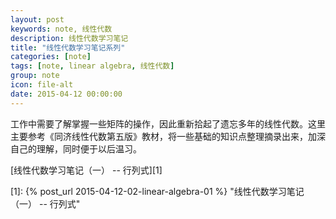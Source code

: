 ```yaml
---
layout: post
keywords: note, 线性代数
description: 线性代数学习笔记
title: "线性代数学习笔记系列"
categories: [note]
tags: [note, linear algebra, 线性代数]
group: note
icon: file-alt
date: 2015-04-12 00:00:00
---
```


工作中需要了解掌握一些矩阵的操作，因此重新拾起了遗忘多年的线性代数。这里主要参考《同济线性代数第五版》教材，将一些基础的知识点整理摘录出来，加深自己的理解，同时便于以后温习。

[线性代数学习笔记（一） -- 行列式][1]

[1]: {% post_url 2015-04-12-02-linear-algebra-01 %} "线性代数学习笔记（一） -- 行列式"